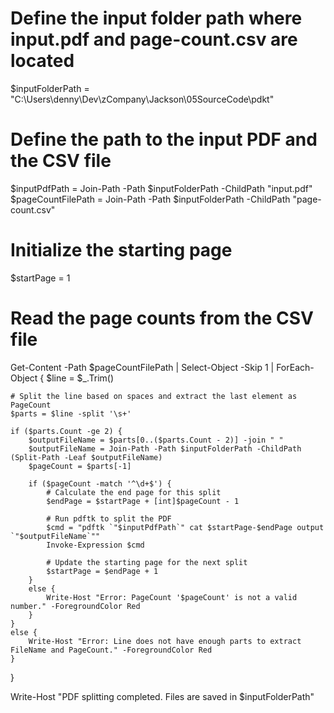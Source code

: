 # Define the input folder path where input.pdf and page-count.csv are located
$inputFolderPath = "C:\Users\denny\Dev\zCompany\Jackson\05SourceCode\pdkt"

# Define the path to the input PDF and the CSV file
$inputPdfPath = Join-Path -Path $inputFolderPath -ChildPath "input.pdf"
$pageCountFilePath = Join-Path -Path $inputFolderPath -ChildPath "page-count.csv"

# Initialize the starting page
$startPage = 1

# Read the page counts from the CSV file
Get-Content -Path $pageCountFilePath | Select-Object -Skip 1 | ForEach-Object {
    $line = $_.Trim()
    
    # Split the line based on spaces and extract the last element as PageCount
    $parts = $line -split '\s+'
    
    if ($parts.Count -ge 2) {
        $outputFileName = $parts[0..($parts.Count - 2)] -join " "
        $outputFileName = Join-Path -Path $inputFolderPath -ChildPath (Split-Path -Leaf $outputFileName)
        $pageCount = $parts[-1]
        
        if ($pageCount -match '^\d+$') {
            # Calculate the end page for this split
            $endPage = $startPage + [int]$pageCount - 1
            
            # Run pdftk to split the PDF
            $cmd = "pdftk `"$inputPdfPath`" cat $startPage-$endPage output `"$outputFileName`""
            Invoke-Expression $cmd
            
            # Update the starting page for the next split
            $startPage = $endPage + 1
        }
        else {
            Write-Host "Error: PageCount '$pageCount' is not a valid number." -ForegroundColor Red
        }
    }
    else {
        Write-Host "Error: Line does not have enough parts to extract FileName and PageCount." -ForegroundColor Red
    }
}

Write-Host "PDF splitting completed. Files are saved in $inputFolderPath"
